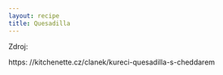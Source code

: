 ```yaml
---
layout: recipe
title: Quesadilla
---
```

Zdroj:

https:
//kitchenette.cz/clanek/kureci-quesadilla-s-cheddarem
